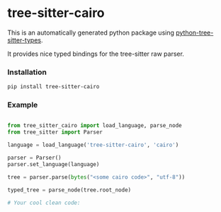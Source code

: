 # tree-sitter-cairo

This is an automatically generated python package using [python-tree-sitter-types](https://github.com/JoranHonig/python-tree-sitter-types).

It provides nice typed bindings for the tree-sitter raw parser.

### Installation

```bash
pip install tree-sitter-cairo
```

### Example

```python

from tree_sitter_cairo import load_language, parse_node
from tree_sitter import Parser

language = load_language('tree-sitter-cairo', 'cairo')

parser = Parser()
parser.set_language(language)

tree = parser.parse(bytes("<some cairo code>", "utf-8"))

typed_tree = parse_node(tree.root_node)

# Your cool clean code:
```